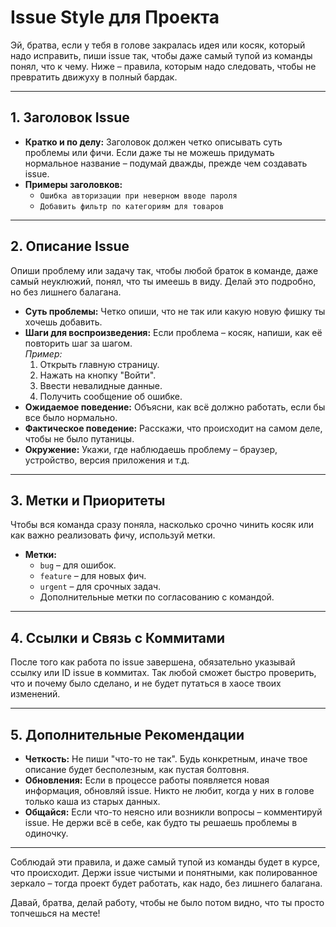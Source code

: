 # Issue Style для Проекта

Эй, братва, если у тебя в голове закралась идея или косяк, который надо исправить, пиши issue так, чтобы даже самый тупой из команды понял, что к чему. Ниже – правила, которым надо следовать, чтобы не превратить движуху в полный бардак.

---

## 1. Заголовок Issue

- **Кратко и по делу:** Заголовок должен четко описывать суть проблемы или фичи. Если даже ты не можешь придумать нормальное название – подумай дважды, прежде чем создавать issue.
- **Примеры заголовков:**
  - `Ошибка авторизации при неверном вводе пароля`
  - `Добавить фильтр по категориям для товаров`

---

## 2. Описание Issue

Опиши проблему или задачу так, чтобы любой браток в команде, даже самый неуклюжий, понял, что ты имеешь в виду. Делай это подробно, но без лишнего балагана.

- **Суть проблемы:** Четко опиши, что не так или какую новую фишку ты хочешь добавить.
- **Шаги для воспроизведения:** Если проблема – косяк, напиши, как её повторить шаг за шагом.  
  _Пример:_
  1. Открыть главную страницу.
  2. Нажать на кнопку "Войти".
  3. Ввести невалидные данные.
  4. Получить сообщение об ошибке.
- **Ожидаемое поведение:** Объясни, как всё должно работать, если бы все было нормально.
- **Фактическое поведение:** Расскажи, что происходит на самом деле, чтобы не было путаницы.
- **Окружение:** Укажи, где наблюдаешь проблему – браузер, устройство, версия приложения и т.д.

---

## 3. Метки и Приоритеты

Чтобы вся команда сразу поняла, насколько срочно чинить косяк или как важно реализовать фичу, используй метки.

- **Метки:**
  - `bug` – для ошибок.
  - `feature` – для новых фич.
  - `urgent` – для срочных задач.
  - Дополнительные метки по согласованию с командой.

---

## 4. Ссылки и Связь с Коммитами

После того как работа по issue завершена, обязательно указывай ссылку или ID issue в коммитах. Так любой сможет быстро проверить, что и почему было сделано, и не будет путаться в хаосе твоих изменений.

---

## 5. Дополнительные Рекомендации

- **Четкость:** Не пиши "что-то не так". Будь конкретным, иначе твое описание будет бесполезным, как пустая болтовня.
- **Обновления:** Если в процессе работы появляется новая информация, обновляй issue. Никто не любит, когда у них в голове только каша из старых данных.
- **Общайся:** Если что-то неясно или возникли вопросы – комментируй issue. Не держи всё в себе, как будто ты решаешь проблемы в одиночку.

---

Соблюдай эти правила, и даже самый тупой из команды будет в курсе, что происходит. Держи issue чистыми и понятными, как полированное зеркало – тогда проект будет работать, как надо, без лишнего балагана.

Давай, братва, делай работу, чтобы не было потом видно, что ты просто топчешься на месте!